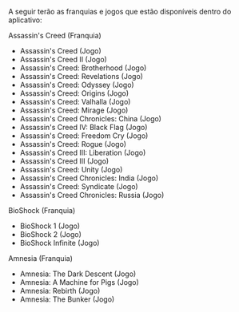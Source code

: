 A seguir terão as franquias e jogos que estão disponíveis dentro do aplicativo:

Assassin's Creed (Franquia)
- Assassin's Creed (Jogo)
- Assassin's Creed II (Jogo)
- Assassin's Creed: Brotherhood (Jogo)
- Assassin's Creed: Revelations (Jogo)
- Assassin's Creed: Odyssey (Jogo)
- Assassin's Creed: Origins (Jogo)
- Assassin's Creed: Valhalla (Jogo)
- Assassin's Creed: Mirage (Jogo)
- Assassin's Creed Chronicles: China (Jogo)
- Assassin's Creed IV: Black Flag (Jogo)
- Assassin's Creed: Freedom Cry (Jogo)
- Assassin's Creed: Rogue (Jogo)
- Assassin's Creed III: Liberation (Jogo)
- Assassin's Creed III (Jogo)
- Assassin's Creed: Unity (Jogo)
- Assassin's Creed Chronicles: India (Jogo)
- Assassin's Creed: Syndicate (Jogo)
- Assassin's Creed Chronicles: Russia (Jogo)

BioShock (Franquia)
- BioShock 1 (Jogo)
- BioShock 2 (Jogo)
- BioShock Infinite (Jogo)

Amnesia (Franquia)
- Amnesia: The Dark Descent (Jogo)
- Amnesia: A Machine for Pigs (Jogo)
- Amnesia: Rebirth (Jogo)
- Amnesia: The Bunker (Jogo)
